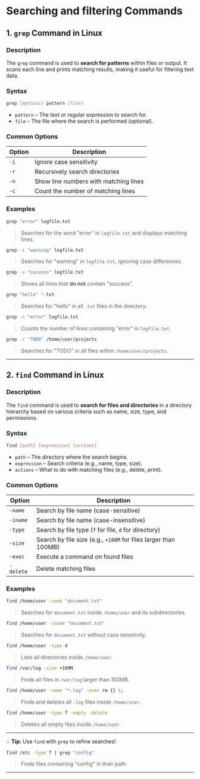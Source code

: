 # Searching and filtering Commands

## 1. `grep` Command in Linux

### Description
The `grep` command is used to **search for patterns** within files or output. It scans each line and prints matching results, making it useful for filtering text data.

### Syntax
```sh
grep [options] pattern [file]
```
- `pattern` – The text or regular expression to search for.<br>
- `file` – The file where the search is performed (optional).

### Common Options
| Option | Description |
|--------|------------|
| `-i`   | Ignore case sensitivity |
| `-r`   | Recursively search directories |
| `-n`   | Show line numbers with matching lines |
| `-c`   | Count the number of matching lines |

### Examples

```sh
grep "error" logfile.txt
```
> Searches for the word "error" in `logfile.txt` and displays matching lines.

```sh
grep -i "warning" logfile.txt
```
> Searches for "warning" in `logfile.txt`, ignoring case differences.

```sh
grep -v "success" logfile.txt
```
> Shows all lines that **do not** contain "success".

```sh
grep "hello" *.txt
```
> Searches for "hello" in all `.txt` files in the directory.

```sh
grep -c "error" logfile.txt
```
> Counts the number of lines containing "error" in `logfile.txt`.

```sh
grep -r "TODO" /home/user/projects
```
> Searches for "TODO" in all files within `/home/user/projects`.

---


## 2. `find` Command in Linux

### Description
The `find` command is used to **search for files and directories** in a directory hierarchy based on various criteria such as name, size, type, and permissions.

### Syntax
```sh
find [path] [expression] [actions]
```
- `path` – The directory where the search begins.<br>
- `expression` – Search criteria (e.g., name, type, size).<br>
- `actions` – What to do with matching files (e.g., delete, print).

### Common Options
| Option | Description |
|--------|------------|
| `-name` | Search by file name (case-sensitive) |
| `-iname` | Search by file name (case-insensitive) |
| `-type` | Search by file type (`f` for file, `d` for directory) |
| `-size` | Search by file size (e.g., `+100M` for files larger than 100MB) |
| `-exec` | Execute a command on found files |
| `-delete` | Delete matching files |

### Examples

```sh
find /home/user -name "document.txt"
```
> Searches for `document.txt` inside `/home/user` and its subdirectories.

```sh
find /home/user -iname "document.txt"
```
> Searches for `document.txt` without case sensitivity.

```sh
find /home/user -type d
```
> Lists all directories inside `/home/user`.

```sh
find /var/log -size +100M
```
> Finds all files in `/var/log` larger than 100MB.

```sh
find /home/user -name "*.log" -exec rm {} \;
```
> Finds and deletes all `.log` files inside `/home/user`.

```sh
find /home/user -type f -empty -delete
```
> Deletes all empty files inside `/home/user`.

---

💡 **Tip:** Use `find` with `grep` to refine searches!
```sh
find /etc -type f | grep "config"
```
> Finds files containing "config" in their path.

---
